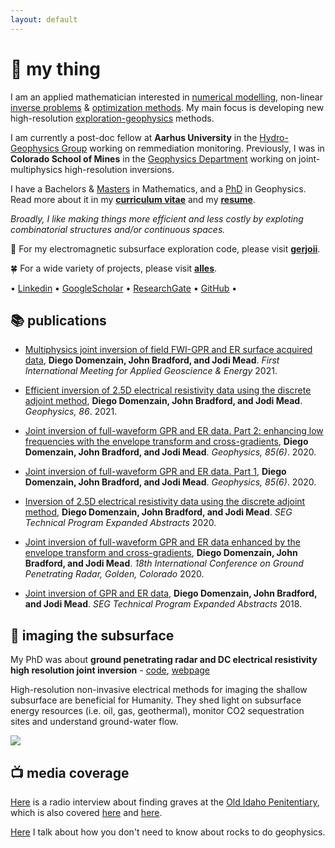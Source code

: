 ```yaml
---
layout: default
---
```


# 🔵 my thing

I am an applied mathematician interested in [numerical modelling](https://en.wikipedia.org/wiki/Computer_simulation), non-linear [inverse problems](https://en.wikipedia.org/wiki/Inverse_problem) & [optimization methods](https://en.wikipedia.org/wiki/Mathematical_optimization). My main focus is developing new high-resolution [exploration-geophysics](https://en.wikipedia.org/wiki/Exploration_geophysics) methods.

I am currently a post-doc fellow at **Aarhus University** in the [Hydro-Geophysics Group](https://hgg.au.dk/) working on remmediation monitoring. Previously, I was in **Colorado School of Mines** in the [Geophysics Department](https://cwp.mines.edu/faculty/) working on joint-multiphysics high-resolution inversions.

I have a Bachelors & [Masters](https://digitalcommons.mtu.edu/cgi/viewcontent.cgi?article=1806&context=etds) in Mathematics, and a [PhD](https://scholarworks.boisestate.edu/td/1642/) in Geophysics. Read more about it in my **[curriculum vitae](./diego-cv.pdf)** and my **[resume](./resume.pdf)**.

*Broadly, I like making things more efficient and less costly by exploting combinatorial structures and/or continuous spaces.*

🔰 For my electromagnetic subsurface exploration code, please visit [__gerjoii__](https://github.com/diegozain/gerjoii).

🍀 For a wide variety of projects, please visit [__alles__](https://github.com/diegozain/alles).

• [Linkedin](https://www.linkedin.com/in/diego-domenzain-67431171/) • [GoogleScholar](https://scholar.google.com/citations?user=tve8X08AAAAJ&hl) • [ResearchGate](https://www.researchgate.net/profile/Diego_Domenzain) • [GitHub](https://github.com/diegozain/) •

## 📚 publications

* [Multiphysics joint inversion of field FWI-GPR and ER surface acquired data](https://doi.org/10.1190/segam2021-3576479.1), __Diego Domenzain, John Bradford, and Jodi Mead__. _First International Meeting for Applied Geoscience & Energy_ 2021.

* [Efficient inversion of 2.5D electrical resistivity data using the discrete adjoint method](https://library.seg.org/doi/10.1190/geo2020-0373.1), __Diego Domenzain, John Bradford, and Jodi Mead__. _Geophysics, 86_. 2021.

* [Joint inversion of full-waveform GPR and ER data. Part 2: enhancing low frequencies with the envelope transform and cross-gradients](https://library.seg.org/doi/10.1190/geo2019-0755.1), __Diego Domenzain, John Bradford, and Jodi Mead__. _Geophysics, 85(6)_. 2020.

* [Joint inversion of full-waveform GPR and ER data. Part 1](https://library.seg.org/doi/10.1190/geo2019-0754.1), __Diego Domenzain, John Bradford, and Jodi Mead__. _Geophysics, 85(6)_. 2020.

* [Inversion of 2.5D electrical resistivity data using the discrete adjoint method](https://library.seg.org/doi/10.1190/segam2020-3417486.1), __Diego Domenzain, John Bradford, and Jodi Mead__. _SEG Technical Program Expanded Abstracts_ 2020.

* [Joint inversion of full-waveform GPR and ER data enhanced by the envelope transform and cross-gradients](https://library.seg.org/doi/10.1190/gpr2020-087.1), __Diego Domenzain, John Bradford, and Jodi Mead__. _18th International Conference on Ground Penetrating Radar, Golden, Colorado_ 2020.

* [Joint inversion of GPR and ER data](https://library.seg.org/doi/10.1190/segam2018-2997794.1), __Diego Domenzain, John Bradford, and Jodi Mead__. _SEG Technical Program Expanded Abstracts_ 2018.

## 📡 imaging the subsurface

My PhD was about __ground penetrating radar and DC electrical resistivity high resolution joint inversion__ - [code](https://github.com/diegozain/gerjoii), [webpage](./gerjoii)

High-resolution non-invasive electrical methods for imaging the shallow subsurface are beneficial for Humanity. They shed light on subsurface energy resources (i.e. oil, gas, geothermal), monitor CO2 sequestration sites and understand ground-water flow.

[![](images/wavefield-lava.gif)](./gerjoii)

## 📺 media coverage

[Here](https://www.boisestatepublicradio.org/post/boise-state-students-search-bodies-old-idaho-pen#stream/0) is a radio interview about finding graves at the [Old Idaho Penitentiary](https://history.idaho.gov/location/old-penitentiary/), which is also covered [here](https://www.boisestate.edu/news/2019/03/05/geophysics-club-works-to-help-solve-mysteries-in-historic-boise-cemetery/) and [here](./gerjoii).

[Here](https://focus.boisestate.edu/article/ph-d-in-geophysics/) I talk about how you don't need to know about rocks to do geophysics.
